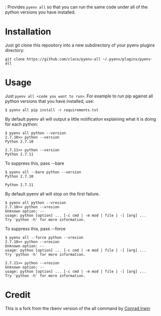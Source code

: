:
Provides `pyenv all` so that you can run the same code under all of the python versions you have installed.

Installation
============

Just git clone this repository into a new subdirectory of your pyenv plugins directory:

```
git clone https://github.com/claco/pyenv-all ~/.pyenv/plugins/pyenv-all
```

Usage
=====

Just `pyenv all <code you want to run>`. For example to run pip against all python versions that you have installed, use:

```
$ pyenv all pip install -r requirements.txt
```

By default pyenv all will output a little notification explaining what it is doing for each python:

```
$ pyenv all python --version
2.7.10>> python --version
Python 2.7.10

2.7.11>> python --version
Python 2.7.11
```

To suppress this, pass --bare

```
$ pyenv all --bare python --version
Python 2.7.10

Python 2.7.11
```

By default pyenv all will stop on the first failure.

```
$ pyenv all python --vresion
2.7.10>> python --vresion
Unknown option: --
usage: python [option] ... [-c cmd | -m mod | file | -] [arg] ...
Try 'python -h' for more information.
```

To suppress this, pass --force

```
$ pyenv all --force python --vresion
2.7.10>> python --vresion
Unknown option: --
usage: python [option] ... [-c cmd | -m mod | file | -] [arg] ...
Try 'python -h' for more information.

2.7.11>> python --vresion
Unknown option: --
usage: python [option] ... [-c cmd | -m mod | file | -] [arg] ...
Try 'python -h' for more information.
```

Credit
======

This is a fork from the rbenv version of the all command by [Conrad Irwin](https://github.com/ConradIrwin/rbenv-all)
